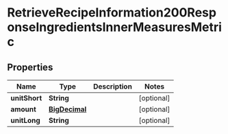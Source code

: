 

# RetrieveRecipeInformation200ResponseIngredientsInnerMeasuresMetric

## Properties

Name | Type | Description | Notes
------------ | ------------- | ------------- | -------------
**unitShort** | **String** |  |  [optional]
**amount** | [**BigDecimal**](BigDecimal.md) |  |  [optional]
**unitLong** | **String** |  |  [optional]




